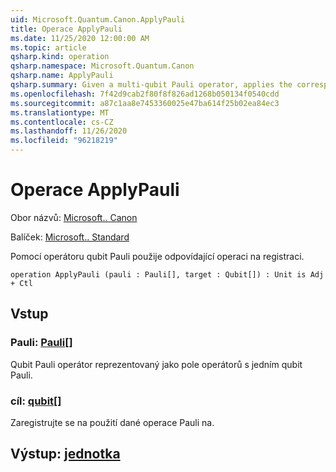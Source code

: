 ```yaml
---
uid: Microsoft.Quantum.Canon.ApplyPauli
title: Operace ApplyPauli
ms.date: 11/25/2020 12:00:00 AM
ms.topic: article
qsharp.kind: operation
qsharp.namespace: Microsoft.Quantum.Canon
qsharp.name: ApplyPauli
qsharp.summary: Given a multi-qubit Pauli operator, applies the corresponding operation to a register.
ms.openlocfilehash: 7f42d9cab2f80f8f826ad1268b050134f0540cdd
ms.sourcegitcommit: a87c1aa8e7453360025e47ba614f25b02ea84ec3
ms.translationtype: MT
ms.contentlocale: cs-CZ
ms.lasthandoff: 11/26/2020
ms.locfileid: "96218219"
---
```

# <a name="applypauli-operation"></a>Operace ApplyPauli

Obor názvů: [Microsoft.. Canon](xref:Microsoft.Quantum.Canon)

Balíček: [Microsoft.. Standard](https://nuget.org/packages/Microsoft.Quantum.Standard)


Pomocí operátoru qubit Pauli použije odpovídající operaci na registraci.

```qsharp
operation ApplyPauli (pauli : Pauli[], target : Qubit[]) : Unit is Adj + Ctl
```


## <a name="input"></a>Vstup

### <a name="pauli--pauli"></a>Pauli: [Pauli](xref:microsoft.quantum.lang-ref.pauli)[]

Qubit Pauli operátor reprezentovaný jako pole operátorů s jedním qubit Pauli.


### <a name="target--qubit"></a>cíl: [qubit](xref:microsoft.quantum.lang-ref.qubit)[]

Zaregistrujte se na použití dané operace Pauli na.



## <a name="output--unit"></a>Výstup: [jednotka](xref:microsoft.quantum.lang-ref.unit)

